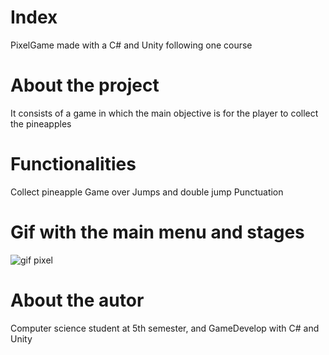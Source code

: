 # Index
PixelGame made with a C# and Unity following one course

# About the project
It consists of a game in which the main objective is for the player to collect the pineapples

# Functionalities
Collect pineapple
Game over
Jumps and double jump
Punctuation

# Gif with the main menu and stages
![gif pixel](https://user-images.githubusercontent.com/99060199/173958350-cdbe9889-0f6d-4196-9946-ccce3094d6ca.gif)

# About the autor

Computer science student at 5th semester, and GameDevelop with C# and Unity
